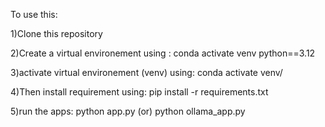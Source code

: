 To use this:

1)Clone this repository

2)Create a virtual environement using :
conda activate venv python==3.12

3)activate virtual environement (venv) using:
conda activate venv/

4)Then install requirement using:
pip install -r requirements.txt

5)run the apps:
python app.py 
(or)
python ollama_app.py
